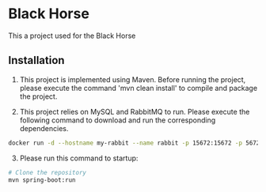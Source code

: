 # Black Horse

This a project used for the Black Horse


## Installation

1. This project is implemented using Maven. Before running the project, please execute the command 'mvn clean install' to compile and package the project.

2. This project relies on MySQL and RabbitMQ to run. Please execute the following command to download and run the corresponding dependencies.
```bash
docker run -d --hostname my-rabbit --name rabbit -p 15672:15672 -p 5672:5672 -e RABBITMQ_DEFAULT_USER=admin -e RABBITMQ_DEFAULT_PASS=admin -e RABBITMQ_DEFAULT_VHOST=center  rabbitmq:management
```

3. Please run this command to startup:
```bash
# Clone the repository
mvn spring-boot:run
